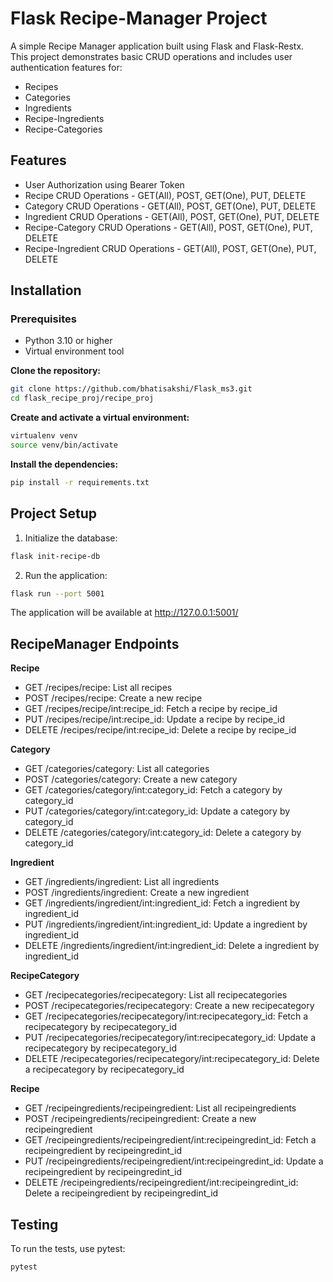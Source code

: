 # Flask Recipe-Manager Project
A simple Recipe Manager application built using Flask and Flask-Restx.<br> This project demonstrates basic CRUD operations and includes user authentication features for:
- Recipes
- Categories
- Ingredients
- Recipe-Ingredients
- Recipe-Categories 


## Features
- User Authorization using Bearer Token
- Recipe CRUD Operations - GET(All), POST, GET(One), PUT, DELETE
- Category CRUD Operations - GET(All), POST, GET(One), PUT, DELETE
- Ingredient CRUD Operations - GET(All), POST, GET(One), PUT, DELETE
- Recipe-Category CRUD Operations - GET(All), POST, GET(One), PUT, DELETE
- Recipe-Ingredient CRUD Operations - GET(All), POST, GET(One), PUT, DELETE 

## Installation

### Prerequisites
- Python 3.10 or higher
- Virtual environment tool

**Clone the repository:**
```bash
git clone https://github.com/bhatisakshi/Flask_ms3.git
cd flask_recipe_proj/recipe_proj
```

**Create and activate a virtual environment:**
```bash
virtualenv venv
source venv/bin/activate 
```

**Install the dependencies:**
```bash
pip install -r requirements.txt
```


## Project Setup

1. Initialize the database:
```bash
flask init-recipe-db
```
2. Run the application:
```bash
flask run --port 5001
```
The application will be available at http://127.0.0.1:5001/


## RecipeManager Endpoints

**Recipe**
- GET /recipes/recipe: List all recipes
- POST /recipes/recipe: Create a new recipe
- GET /recipes/recipe/int:recipe_id: Fetch a recipe by recipe_id
- PUT /recipes/recipe/int:recipe_id: Update a recipe by recipe_id
- DELETE /recipes/recipe/int:recipe_id: Delete a recipe by recipe_id

**Category**
- GET /categories/category: List all categories
- POST /categories/category: Create a new category
- GET /categories/category/int:category_id: Fetch a category by category_id
- PUT /categories/category/int:category_id: Update a category by category_id
- DELETE /categories/category/int:category_id: Delete a category by category_id

**Ingredient**
- GET /ingredients/ingredient: List all ingredients
- POST /ingredients/ingredient: Create a new ingredient
- GET /ingredients/ingredient/int:ingredient_id: Fetch a ingredient by ingredient_id
- PUT /ingredients/ingredient/int:ingredient_id: Update a ingredient by ingredient_id
- DELETE /ingredients/ingredient/int:ingredient_id: Delete a ingredient by ingredient_id

**RecipeCategory**
- GET /recipecategories/recipecategory: List all recipecategories
- POST /recipecategories/recipecategory: Create a new recipecategory
- GET /recipecategories/recipecategory/int:recipecategory_id: Fetch a recipecategory by recipecategory_id
- PUT /recipecategories/recipecategory/int:recipecategory_id: Update a recipecategory by recipecategory_id
- DELETE /recipecategories/recipecategory/int:recipecategory_id: Delete a recipecategory by recipecategory_id

**Recipe**
- GET /recipeingredients/recipeingredient: List all recipeingredients
- POST /recipeingredients/recipeingredient: Create a new recipeingredient
- GET /recipeingredients/recipeingredient/int:recipeingredint_id: Fetch a recipeingredient by recipeingredint_id
- PUT /recipeingredients/recipeingredient/int:recipeingredint_id: Update a recipeingredient by recipeingredint_id
- DELETE /recipeingredients/recipeingredient/int:recipeingredint_id: Delete a recipeingredient by recipeingredint_id

## Testing
To run the tests, use pytest:
```bash
pytest
```
